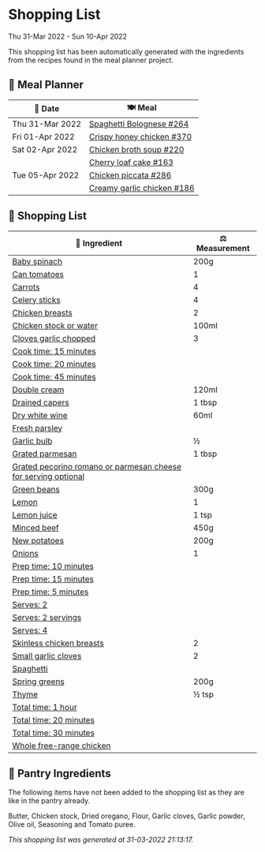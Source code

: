 # Shopping List

Thu 31-Mar 2022 - Sun 10-Apr 2022

This shopping list has been automatically generated with the ingredients from the recipes found in the meal planner project.

## 📅 Meal Planner

|📅 Date| 🍽️ Meal|
|----|----|
|Thu 31-Mar 2022|[Spaghetti  Bolognese #264](https://github.com/jcallaghan/The-Cookbook/issues/264)|
|Fri 01-Apr 2022|[Crispy honey chicken #370](https://github.com/jcallaghan/The-Cookbook/issues/370)|
|Sat 02-Apr 2022|[Chicken broth soup #220](https://github.com/jcallaghan/The-Cookbook/issues/220)|
||[Cherry loaf cake #163](https://github.com/jcallaghan/The-Cookbook/issues/163)|
|Tue 05-Apr 2022|[Chicken piccata #286](https://github.com/jcallaghan/The-Cookbook/issues/286)|
||[Creamy garlic chicken #186](https://github.com/jcallaghan/The-Cookbook/issues/186)|

## 🛒 Shopping List

| 🍌 Ingredient| ⚖️ Measurement|
|----------|-----------|
|[Baby spinach](https://www.sainsburys.co.uk/gol-ui/SearchResults/Baby%20spinach)|200g|
|[Can tomatoes](https://www.sainsburys.co.uk/gol-ui/SearchResults/Can%20tomatoes)|1|
|[Carrots](https://www.sainsburys.co.uk/gol-ui/SearchResults/Carrots)|4|
|[Celery sticks](https://www.sainsburys.co.uk/gol-ui/SearchResults/Celery%20sticks)|4|
|[Chicken breasts](https://www.sainsburys.co.uk/gol-ui/SearchResults/Chicken%20breasts)|2|
|[Chicken stock or water](https://www.sainsburys.co.uk/gol-ui/SearchResults/Chicken%20stock%20or%20water)|100ml|
|[Cloves garlic chopped](https://www.sainsburys.co.uk/gol-ui/SearchResults/Cloves%20garlic%20chopped)|3|
|[Cook time: 15 minutes](https://www.sainsburys.co.uk/gol-ui/SearchResults/Cook%20time:%2015%20minutes)||
|[Cook time: 20 minutes](https://www.sainsburys.co.uk/gol-ui/SearchResults/Cook%20time:%2020%20minutes)||
|[Cook time: 45 minutes](https://www.sainsburys.co.uk/gol-ui/SearchResults/Cook%20time:%2045%20minutes)||
|[Double cream](https://www.sainsburys.co.uk/gol-ui/SearchResults/Double%20cream)|120ml|
|[Drained capers](https://www.sainsburys.co.uk/gol-ui/SearchResults/Drained%20capers)|1 tbsp|
|[Dry white wine](https://www.sainsburys.co.uk/gol-ui/SearchResults/Dry%20white%20wine)|60ml|
|[Fresh parsley](https://www.sainsburys.co.uk/gol-ui/SearchResults/Fresh%20parsley)||
|[Garlic bulb](https://www.sainsburys.co.uk/gol-ui/SearchResults/Garlic%20bulb)|½|
|[Grated parmesan](https://www.sainsburys.co.uk/gol-ui/SearchResults/Grated%20parmesan)|1 tbsp|
|[Grated pecorino romano or parmesan cheese for serving optional](https://www.sainsburys.co.uk/gol-ui/SearchResults/Grated%20pecorino%20romano%20or%20parmesan%20cheese%20for%20serving%20optional)||
|[Green beans](https://www.sainsburys.co.uk/gol-ui/SearchResults/Green%20beans)|300g|
|[Lemon](https://www.sainsburys.co.uk/gol-ui/SearchResults/Lemon)|1|
|[Lemon juice](https://www.sainsburys.co.uk/gol-ui/SearchResults/Lemon%20juice)|1 tsp|
|[Minced beef](https://www.sainsburys.co.uk/gol-ui/SearchResults/Minced%20beef)|450g|
|[New potatoes](https://www.sainsburys.co.uk/gol-ui/SearchResults/New%20potatoes)|200g|
|[Onions](https://www.sainsburys.co.uk/gol-ui/SearchResults/Onions)|1|
|[Prep time: 10 minutes](https://www.sainsburys.co.uk/gol-ui/SearchResults/Prep%20time:%2010%20minutes)||
|[Prep time: 15 minutes](https://www.sainsburys.co.uk/gol-ui/SearchResults/Prep%20time:%2015%20minutes)||
|[Prep time: 5 minutes](https://www.sainsburys.co.uk/gol-ui/SearchResults/Prep%20time:%205%20minutes)||
|[Serves: 2](https://www.sainsburys.co.uk/gol-ui/SearchResults/Serves:%202)||
|[Serves: 2 servings](https://www.sainsburys.co.uk/gol-ui/SearchResults/Serves:%202%20servings)||
|[Serves: 4](https://www.sainsburys.co.uk/gol-ui/SearchResults/Serves:%204)||
|[Skinless chicken breasts](https://www.sainsburys.co.uk/gol-ui/SearchResults/Skinless%20chicken%20breasts)|2|
|[Small garlic cloves](https://www.sainsburys.co.uk/gol-ui/SearchResults/Small%20garlic%20cloves)|2|
|[Spaghetti](https://www.sainsburys.co.uk/gol-ui/SearchResults/Spaghetti)||
|[Spring greens](https://www.sainsburys.co.uk/gol-ui/SearchResults/Spring%20greens)|200g|
|[Thyme](https://www.sainsburys.co.uk/gol-ui/SearchResults/Thyme)|½ tsp|
|[Total time: 1 hour](https://www.sainsburys.co.uk/gol-ui/SearchResults/Total%20time:%201%20hour)||
|[Total time: 20 minutes](https://www.sainsburys.co.uk/gol-ui/SearchResults/Total%20time:%2020%20minutes)||
|[Total time: 30 minutes](https://www.sainsburys.co.uk/gol-ui/SearchResults/Total%20time:%2030%20minutes)||
|[Whole free-range chicken](https://www.sainsburys.co.uk/gol-ui/SearchResults/Whole%20free-range%20chicken)||

## 🏪 Pantry Ingredients

The following items have not been added to the shopping list as they are like in the pantry already.

Butter, Chicken stock, Dried oregano, Flour, Garlic cloves, Garlic powder, Olive oil, Seasoning and Tomato puree.


_This shopping list was generated at 31-03-2022 21:13:17._